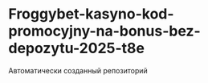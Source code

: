 # Froggybet-kasyno-kod-promocyjny-na-bonus-bez-depozytu-2025-t8e
Автоматически созданный репозиторий
